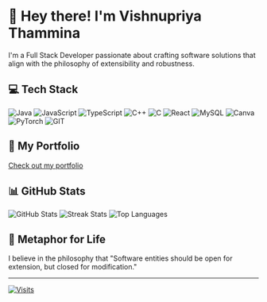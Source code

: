 # 👋 Hey there! I'm Vishnupriya Thammina

I'm a Full Stack Developer passionate about crafting software solutions that align with the philosophy of extensibility and robustness.

## 💻 Tech Stack

![Java](https://img.shields.io/badge/java-%23ED8B00.svg?style=for-the-badge&logo=openjdk&logoColor=white)
![JavaScript](https://img.shields.io/badge/javascript-%23323330.svg?style=for-the-badge&logo=javascript&logoColor=%23F7DF1E)
![TypeScript](https://img.shields.io/badge/typescript-%23007ACC.svg?style=for-the-badge&logo=typescript&logoColor=white)
![C++](https://img.shields.io/badge/c++-%2300599C.svg?style=for-the-badge&logo=c%2B%2B&logoColor=white)
![C](https://img.shields.io/badge/c-%2300599C.svg?style=for-the-badge&logo=c&logoColor=white)
![React](https://img.shields.io/badge/react-%2320232a.svg?style=for-the-badge&logo=react&logoColor=%2361DAFB)
![MySQL](https://img.shields.io/badge/mysql-%2300000f.svg?style=for-the-badge&logo=mysql&logoColor=white)
![Canva](https://img.shields.io/badge/Canva-%2300C4CC.svg?style=for-the-badge&logo=Canva&logoColor=white)
![PyTorch](https://img.shields.io/badge/PyTorch-%23EE4C2C.svg?style=for-the-badge&logo=PyTorch&logoColor=white)
![GIT](https://img.shields.io/badge/Git-fc6d26?style=for-the-badge&logo=git&logoColor=white)

## 🚀 My Portfolio

[Check out my portfolio](https://vishnupriyathamminaportfolio.netlify.app/)

## 📊 GitHub Stats

![GitHub Stats](https://github-readme-stats.vercel.app/api?username=VishnupriyaThammina&theme=dark&hide_border=false&include_all_commits=false&count_private=false)
![Streak Stats](https://github-readme-streak-stats.herokuapp.com/?user=VishnupriyaThammina&theme=dark&hide_border=false)
![Top Languages](https://github-readme-stats.vercel.app/api/top-langs/?username=VishnupriyaThammina&theme=dark&hide_border=false&include_all_commits=false&count_private=false&layout=compact)

## 🌟 Metaphor for Life

I believe in the philosophy that "Software entities should be open for extension, but closed for modification."

---

[![Visits](https://visitcount.itsvg.in/api?id=VishnupriyaThammina&icon=0&color=0)](https://visitcount.itsvg.in)

<!-- Proudly created with GPRM (https://gprm.itsvg.in) -->
